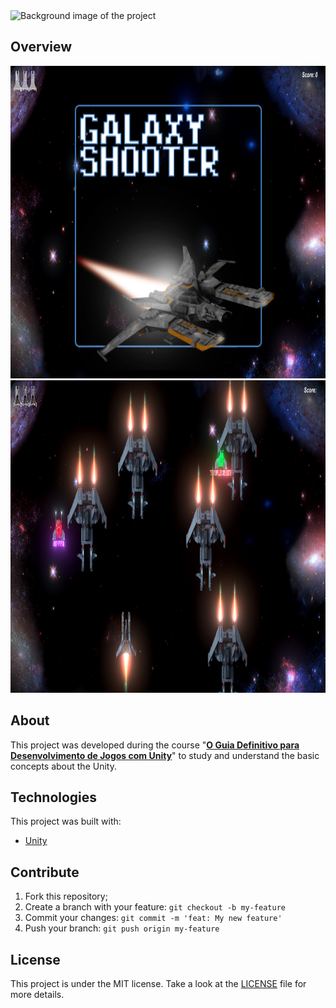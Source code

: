 <img src="https://vistapointe.net/images/unity-wallpaper-1.jpg" alt="Background image of the project"/>

## Overview 
<div>
 <img src="./screenshots/main-screen.png" width="auto" height="500px"/>
 <img src="./screenshots/playing-screen.png" width="auto" height="500px"/>
</div>

## About
This project was developed during the course "__[O Guia Definitivo para Desenvolvimento de Jogos com Unity](https://www.udemy.com/course/o-guia-definitivo-para-desenvolvimento-de-jogos-com-unity/)__" to study and understand the basic concepts about the Unity.

## Technologies 
This project was built with:
- [Unity](https://unity.com/)
 
## Contribute
 1. Fork this repository;
 2. Create a branch with your feature: ```git checkout -b my-feature```
 3. Commit your changes: ```git commit -m 'feat: My new feature'```
 4. Push your branch: ```git push origin my-feature```
 
## License
This project is under the MIT license. Take a look at the [LICENSE](LICENSE.md) file for more details.

